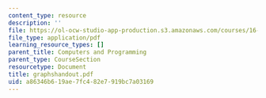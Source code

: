 ```yaml
---
content_type: resource
description: ''
file: https://ol-ocw-studio-app-production.s3.amazonaws.com/courses/16-01-unified-engineering-i-ii-iii-iv-fall-2005-spring-2006/a86346b619ae7fc482e7919bc7a03169_graphshandout.pdf
file_type: application/pdf
learning_resource_types: []
parent_title: Computers and Programming
parent_type: CourseSection
resourcetype: Document
title: graphshandout.pdf
uid: a86346b6-19ae-7fc4-82e7-919bc7a03169
---
```

